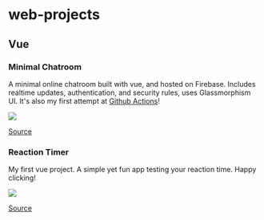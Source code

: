 # web-projects

## Vue

### Minimal Chatroom

A minimal online chatroom built with vue, and hosted on Firebase. Includes realtime updates, authentication, and security rules, uses Glassmorphism UI. It's also my first attempt at [Github Actions](https://github.com/enixam/chatroom/actions?query=workflow%3A%22Deploy+with+Firebase%22)!  


<a href = "https://minimal-chatroom.web.app/">
  <img src="https://qiushi.rbind.io/project/chatroom/featured_hu18ec2d6ae2dafaff64fc87f8ab1abd15_43567_720x0_resize_q90_lanczos.jpg">
</a>


[Source](https://github.com/enixam/chatroom)

### Reaction Timer

My first vue project. A simple yet fun app testing your reaction time. Happy clicking!

<a href = "https://test-your-reaction.web.app/">
  <img src="https://qiushi.rbind.io/project/reaction-timer/featured_hub15b733d044dbeffe3060a11a359ffc0_46776_720x0_resize_q90_lanczos.jpg">
</a>


[Source](https://github.com/enixam/reation-timer)
